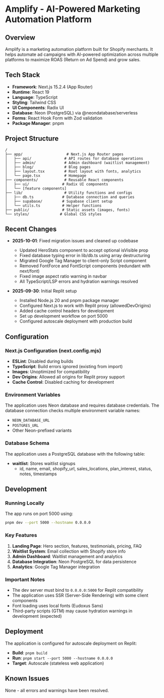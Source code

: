 # Amplify - AI-Powered Marketing Automation Platform

## Overview
Amplify is a marketing automation platform built for Shopify merchants. It helps automate ad campaigns with AI-powered optimization across multiple platforms to maximize ROAS (Return on Ad Spend) and grow sales.

## Tech Stack
- **Framework**: Next.js 15.2.4 (App Router)
- **Runtime**: React 19
- **Language**: TypeScript
- **Styling**: Tailwind CSS
- **UI Components**: Radix UI
- **Database**: Neon (PostgreSQL) via @neondatabase/serverless
- **Forms**: React Hook Form with Zod validation
- **Package Manager**: pnpm

## Project Structure
```
/
├── app/                    # Next.js App Router pages
│   ├── api/               # API routes for database operations
│   ├── admin/             # Admin dashboard (waitlist management)
│   ├── blog/              # Blog pages
│   ├── layout.tsx         # Root layout with fonts, analytics
│   └── page.tsx           # Homepage
├── components/            # Reusable React components
│   ├── ui/               # Radix UI components
│   └── [feature components]
├── lib/                   # Utility functions and configs
│   ├── db.ts             # Database connection and queries
│   ├── supabase/         # Supabase client setup
│   └── utils.ts          # Helper functions
├── public/               # Static assets (images, fonts)
└── styles/              # Global CSS styles
```

## Recent Changes
- **2025-10-01**: Fixed migration issues and cleaned up codebase
  - Updated HeroStats component to accept optional isVisible prop
  - Fixed database typing error in lib/db.ts using array destructuring
  - Migrated Google Tag Manager to client-only Script component
  - Removed FontForce and FontScript components (redundant with next/font)
  - Fixed image aspect ratio warning in navbar
  - All TypeScript/LSP errors and hydration warnings resolved

- **2025-09-30**: Initial Replit setup
  - Installed Node.js 20 and pnpm package manager
  - Configured Next.js to work with Replit proxy (allowedDevOrigins)
  - Added cache control headers for development
  - Set up development workflow on port 5000
  - Configured autoscale deployment with production build

## Configuration

### Next.js Configuration (next.config.mjs)
- **ESLint**: Disabled during builds
- **TypeScript**: Build errors ignored (existing from import)
- **Images**: Unoptimized for compatibility
- **Dev Origins**: Allowed all origins for Replit proxy support
- **Cache Control**: Disabled caching for development

### Environment Variables
The application uses Neon database and requires database credentials. The database connection checks multiple environment variable names:
- `NEON_DATABASE_URL`
- `POSTGRES_URL`
- Other Neon-prefixed variants

### Database Schema
The application uses a PostgreSQL database with the following table:
- **waitlist**: Stores waitlist signups
  - id, name, email, shopify_url, sales_locations, plan_interest, status, notes, timestamps

## Development

### Running Locally
The app runs on port 5000 using:
```bash
pnpm dev --port 5000 --hostname 0.0.0.0
```

### Key Features
1. **Landing Page**: Hero section, features, testimonials, pricing, FAQ
2. **Waitlist System**: Email collection with Shopify store info
3. **Admin Dashboard**: Waitlist management and analytics
4. **Database Integration**: Neon PostgreSQL for data persistence
5. **Analytics**: Google Tag Manager integration

### Important Notes
- The dev server must bind to `0.0.0.0:5000` for Replit compatibility
- The application uses SSR (Server-Side Rendering) with some client components
- Font loading uses local fonts (Eudoxus Sans)
- Third-party scripts (GTM) may cause hydration warnings in development (expected)

## Deployment
The application is configured for autoscale deployment on Replit:
- **Build**: `pnpm build`
- **Run**: `pnpm start --port 5000 --hostname 0.0.0.0`
- **Target**: Autoscale (stateless web application)

## Known Issues
None - all errors and warnings have been resolved.
